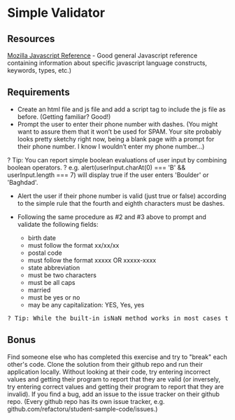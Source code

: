 Simple Validator
===============

Resources
--------
<a href="https://developer.mozilla.org/en-US/docs/Web/JavaScript/Reference">Mozilla Javascript Reference</a> - Good general Javascript reference containing information about specific javascript language constructs, keywords, types, etc.)

Requirements
----------
- Create an html file and js file and add a script tag to include the js file as before. (Getting familiar? Good!)
- Prompt the user to enter their phone number with dashes. (You might want to assure them that it won’t be used for SPAM. Your site probably looks pretty sketchy right now, being a blank page with a prompt for their phone number. I know I wouldn’t enter my phone number...)

? Tip: You can report simple boolean evaluations of user input by combining boolean operators. 
? e.g. alert(userInput.charAt(0) === 'B' && userInput.length === 7) will display true if the user enters 'Boulder' or 'Baghdad'.

- Alert the user if their phone number is valid (just true or false) according to the simple rule that the fourth and eighth characters must be dashes.

- Following the same procedure as #2 and #3 above to prompt and validate the following fields:

    - birth date
    - must follow the format xx/xx/xx
    - postal code
    - must follow the format xxxxx OR xxxxx-xxxx
    - state abbreviation
    - must be two characters
    - must be all caps
    - married
    - must be yes or no
    - may be any capitalization: YES, Yes, yes
<pre>? Tip: While the built-in isNaN method works in most cases to test if a value is a number, it fails on some simple inputs like whitespace. The following function is a more robust implementation for checking if a string contains a valid number: var isNumber = function(n) { return !isNaN(parseFloat(n)) && isFinite(n); };</pre>

Bonus
---------
Find someone else who has completed this exercise and try to "break" each other's code. Clone the solution from their github repo and run their application locally. Without looking at their code, try entering incorrect values and getting their program to report that they are valid (or inversely, try entering correct values and getting their program to report that they are invalid). If you find a bug, add an issue to the issue tracker on their github repo. (Every github repo has its own issue tracker, e.g. github.com/refactoru/student-sample-code/issues.)